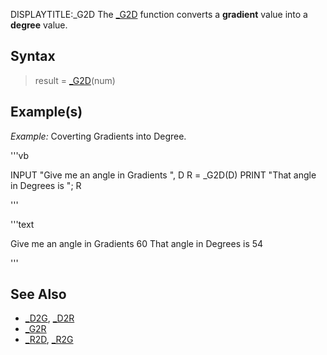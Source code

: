 DISPLAYTITLE:_G2D
The [_G2D](_G2D) function converts a **gradient** value into a **degree** value. 


## Syntax

>  result = [_G2D](_G2D)(num)


## Example(s)

*Example:* Coverting Gradients into Degree.

'''vb

INPUT "Give me an angle in Gradients ", D
R = _G2D(D)
PRINT "That angle in Degrees is "; R

'''

'''text


Give me an angle in Gradients 60
That angle in Degrees is     54

'''



## See Also
 
* [_D2G](_D2G), [_D2R](_D2R)
* [_G2R](_G2R)
* [_R2D](_R2D), [_R2G](_R2G)




